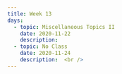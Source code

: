 ```yaml
---
title: Week 13
days:
  - topic: Miscellaneous Topics II
    date: 2020-11-22
    description:
  - topic: No Class
    date: 2020-11-24
    description:  <br />  
---
```







